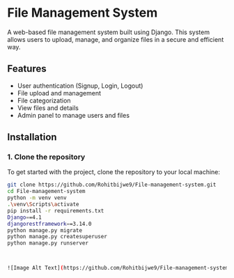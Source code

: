 # File Management System

A web-based file management system built using Django. This system allows users to upload, manage, and organize files in a secure and efficient way.

## Features

- User authentication (Signup, Login, Logout)
- File upload and management
- File categorization
- View files and details
- Admin panel to manage users and files

## Installation

### 1. Clone the repository

To get started with the project, clone the repository to your local machine:

```bash
git clone https://github.com/Rohitbijwe9/File-management-system.git
cd File-management-system
python -m venv venv
.\venv\Scripts\activate
pip install -r requirements.txt
Django==4.1
djangorestframework==3.14.0
python manage.py migrate
python manage.py createsuperuser
python manage.py runserver



![Image Alt Text](https://github.com/Rohitbijwe9/File-management-system/blob/1c6a60ee0f4943bf654276f5902cff615ee3d305/Screenshot%202024-11-30%20192022.png)

